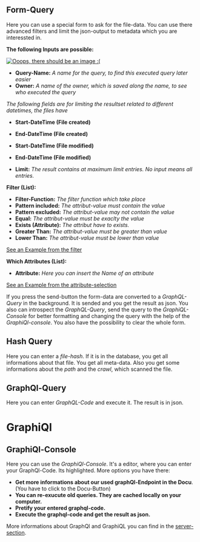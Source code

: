## Form-Query
Here you can use a special form to ask for the file-data. You can use there advanced filters and limit the json-output to metadata which you are interessted in.

**The following Inputs are possible:**

[![Ooops, there should be an image :(](https://raw.githubusercontent.com/amos-project2/metadata-hub/develop/documentation/images/webui/webui-form-example.png)](https://raw.githubusercontent.com/amos-project2/metadata-hub/develop/documentation/images/webui/webui-form-example.png)

* **Query-Name:** _A name for the query, to find this executed query later easier_
* **Owner:** _A name of the owner, which is saved along the name, to see who executed the query_

_The following fields are for limiting the resultset related to different datetimes, the files have_
* **Start-DateTime (File created)**
* **End-DateTime (File created)**
* **Start-DateTime (File modified)**
* **End-DateTime (File modified)**

* **Limit:** _The result contains at maximum limit entries. No input means all entries._

**Filter (List):**

* **Filter-Function:** _The filter function which take place_
 * **Pattern included:** _The attribut-value must contain the value_
 * **Pattern excluded:** _The attribut-value may not contain the value_
 * **Equal:** _The attribut-value must be exaclty the value_
 * **Exists (Attribute):** _The attribut have to exists._
 * **Greater Than:** _The attribut-value must be greater than value_
 * **Lower Than:** _The attribut-value must be lower than value_

[See an Example from the filter](https://raw.githubusercontent.com/amos-project2/metadata-hub/develop/documentation/gifs/webui/filter-webui.gif)

**Which Attributes (List):**

* **Attribute:** _Here you can insert the Name of an attribute_

[See an Example from the attribute-selection](https://raw.githubusercontent.com/amos-project2/metadata-hub/develop/documentation/gifs/webui/which-attributes.gif)


If you press the send-button the form-data are converted to a _GraphQL-Query_ in the background. It is sended and you get the result as json. You also can introspect the _GraphQL-Query_, send the query to the _GraphiQL-Console_ for better formatting and changing the query with the help of the _GraphiQl-console_. You also have the possibility to clear the whole form.


## Hash Query
Here you can enter a _file-hash_. If it is in the database, you get all informations about that file. You get all meta-data. Also you get some informations about the _path_ and the _crawl_, which scanned the file.

## GraphQl-Query
Here you can enter _GraphQL-Code_ and execute it. The result is in json.

# GraphiQl
## GraphiQl-Console
Here you can use the _GraphiQl-Console_. It's a editor, where you can enter your GraphQl-Code. Its highlighted.
More options you have there:
* **Get more informations about our used graphQl-Endpoint in the Docu**. (You have to click to the Docu-Button)
* **You can re-exucute old queries. They are cached locally on your computer.**
* **Pretify your entered graphql-code.**
* **Execute the graphql-code and get the result as json.**

More informations about GraphQl and GraphiQL you can find in the [server-section](https://github.com/amos-project2/metadata-hub/wiki/Server).
